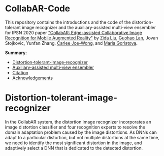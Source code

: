 # CollabAR-Code

This repository contains the introductions and the code of the distortion-tolerant image recognizer and the auxiliary-assisted multi-view ensembler for IPSN 2020 paper ["CollabAR: Edge-assisted Collaborative Image Recognition for Mobile Augmented Reality"]() by [Zida Liu](daliu.github.io), [Guohao Lan](https://guohao.netlify.com/), Jovan Stojkovic, Yunfan Zhang, [Carlee Joe-Wong](https://www.andrew.cmu.edu/user/cjoewong/), and [Maria Gorlatova](https://maria.gorlatova.com/).

**Summary**:

* [Distortion-tolerant-image-recognizer](#1)
* [Auxiliary-assisted multi-view ensembler](#2)
* [Citation](#3)
* [Acknowledgements](#4)



# Distortion-tolerant-image-recognizer
In the CollabAR system, the distortion image recognizer incorporates an image distortion classifier and four recognition experts to resolve the domain adaptation problem caused by the image distortions. As DNNs can adapt to a particular distortion, but not multiple distortions
at the same time, we need to identify the most significant distortion in the image, and adaptively select a DNN that is dedicated to the detected distortion. 

